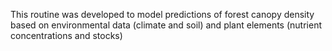 This routine was developed to model predictions of forest canopy density based on environmental data (climate and soil) and plant elements (nutrient concentrations and stocks)
